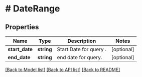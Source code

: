 # # DateRange

## Properties

Name | Type | Description | Notes
------------ | ------------- | ------------- | -------------
**start_date** | **string** | Start Date for query . | [optional]
**end_date** | **string** | end date for query. | [optional]

[[Back to Model list]](../../README.md#models) [[Back to API list]](../../README.md#endpoints) [[Back to README]](../../README.md)
